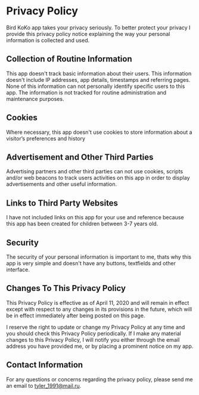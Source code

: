 # Privacy Policy

Bird KoKo app takes your privacy seriously. To better protect your privacy I provide this privacy policy notice explaining the way your personal information is collected and used.


## Collection of Routine Information

This app doesn't track basic information about their users. This information doesn't include IP addresses, app details, timestamps and referring pages. None of this information can not personally identify specific users to this app. The information is not tracked for routine administration and maintenance purposes.


## Cookies

Where necessary, this app doesn't use cookies to store information about a visitor’s preferences and history


## Advertisement and Other Third Parties

Advertising partners and other third parties can not use cookies, scripts and/or web beacons to track users activities on this app in order to display advertisements and other useful information.


## Links to Third Party Websites

I have not included links on this app for your use and reference because this app has been created for children between 3-7 years old.


## Security

The security of your personal information is important to me, thats why this app is very simple and doesn't have any buttons, textfields and other interface.


## Changes To This Privacy Policy

This Privacy Policy is effective as of April 11, 2020 and will remain in effect except with respect to any changes in its provisions in the future, which will be in effect immediately after being posted on this page.

I reserve the right to update or change my Privacy Policy at any time and you should check this Privacy Policy periodically. If I make any material changes to this Privacy Policy, I will notify you either through the email address you have provided me, or by placing a prominent notice on my app.


## Contact Information

For any questions or concerns regarding the privacy policy, please send me an email to tyler_1991@mail.ru.
